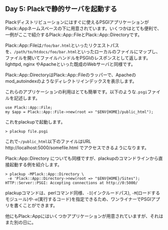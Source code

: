 ## Day 5: Plackで静的サーバを起動する

Plackディストリビューションにはすぐに使えるPSGIアプリケーションがPlack::Appネームスペースの下に用意されています。いくつかはとても便利で、一例がここで紹介するPlack::App::FileとPlack::App::Directoryです。

Plack::App::Fileは`/foo/bar.html`といったリクエストパスを、`/path/to/htdocs/foo/bar.html`といったローカルのファイルにマップし、ファイルを開いてファイルハンドルをPSGIのレスポンスとして返します。lighttpd, nginx やApacheといった既成のWebサーバと同様です。

Plack::App::DirectoryはPlack::App::Fileのラッパーで、Apacheのmod_autoindexのようなディレクトリインデックスを表示します。

これらのアプリケーションの利用はとても簡単です。以下のような`.psgi`ファイルを記述します。

    use Plack::App::File;
    my $app = Plack::App::File->new(root => "$ENV{HOME}/public_html");

これをplackupで起動します。

    > plackup file.psgi

これで`~/public_html`以下のファイルはURL http://localhost:5000/somefile.html でアクセスできるようになります。

Plack::App::Directory についても同様ですが、plackupのコマンドラインから直接起動する例を紹介します。

    > plackup -MPlack::App::Directory \
     -e 'Plack::App::Directory->new(root => "$ENV{HOME}/Sites");
    HTTP::Server::PSGI: Accepting connections at http://0:5000/

plackupコマンドは、perlコマンド同様、`-I`(インクルードパス), `-M`(ロードするモジュール)や`-e`(実行するコード)を指定できるため、ワンライナーでPSGIアプリを書くことができます。

他にもPlack::Appにはいくつかアプリケーションが用意されていますが、それはまた別の日に。
